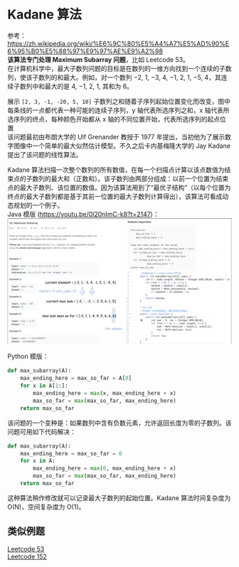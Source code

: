 # Kadane 算法
参考：https://zh.wikipedia.org/wiki/%E6%9C%80%E5%A4%A7%E5%AD%90%E6%95%B0%E5%88%97%E9%97%AE%E9%A2%98  
**该算法专门处理 Maximum Subarray 问题**，比如 Leetcode 53。  
在计算机科学中，最大子数列问题的目标是在数列的一维方向找到一个连续的子数列，使该子数列的和最大。例如，对一个数列 −2, 1, −3, 4, −1, 2, 1, −5, 4，其连续子数列中和最大的是 4, −1, 2, 1, 其和为 6。  

展示 `[2, 3, -1, -20, 5, 10]` 子数列之和随着子序列起始位置变化而改变，图中每条线的一点都代表一种可能的连续子序列，y 轴代表所选序列之和，x 轴代表所选序列的终点，每种颜色开始都从 x 轴的不同位置开始，代表所选序列的起点位置  
该问题最初由布朗大学的 Ulf Grenander 教授于 1977 年提出，当初他为了展示数字图像中一个简单的最大似然估计模型。不久之后卡内基梅隆大学的 Jay Kadane 提出了该问题的线性算法。  

Kadane 算法扫描一次整个数列的所有数值，在每一个扫描点计算以该点数值为结束点的子数列的最大和（正数和）。该子数列由两部分组成：以前一个位置为结束点的最大子数列、该位置的数值。因为该算法用到了“最优子结构”（以每个位置为终点的最大子数列都是基于其前一位置的最大子数列计算得出），该算法可看成动态规划的一个例子。  
Java 模版 (https://youtu.be/0l20nImC-k8?t=2147)：  
![](./Kadane算法.png)  

Python 模版：  
```python
def max_subarray(A):
    max_ending_here = max_so_far = A[0]
    for x in A[1:]:
        max_ending_here = max(x, max_ending_here + x)
        max_so_far = max(max_so_far, max_ending_here)
    return max_so_far
```  
该问题的一个变种是：如果数列中含有负数元素，允许返回长度为零的子数列。该问题可用如下代码解决：  
```python
def max_subarray(A):
    max_ending_here = max_so_far = 0
    for x in A:
        max_ending_here = max(0, max_ending_here + x)
        max_so_far = max(max_so_far, max_ending_here)
    return max_so_far
```  
这种算法稍作修改就可以记录最大子数列的起始位置。Kadane 算法时间复杂度为 O(N)，空间复杂度为 O(1)。  
  
## 类似例题
[Leetcode 53](./../Leetcode%20Practices/algorithms/easy/53%20Maximum%20Subarray.java)  
[Leetcode 152](./../Leetcode%20Practices/algorithms/medium/152%20Maximum%20Product%20Subarray.java)  
